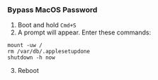 ### Bypass MacOS Password
1. Boot and hold `Cmd+S`
2. A prompt will appear. Enter these commands:

```
mount -uw /
rm /var/db/.applesetupdone
shutdown -h now
```
3. Reboot
